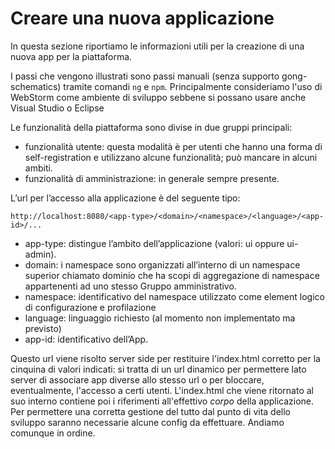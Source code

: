 # Creare una nuova applicazione

In questa sezione riportiamo le informazioni utili per la creazione
di una nuova app per la piattaforma.

I passi che vengono illustrati sono passi manuali (senza supporto gong-schematics) tramite comandi `ng`
e `npm`. Principalmente consideriamo l'uso di WebStorm come ambiente di sviluppo sebbene si possano usare
anche Visual Studio o Eclipse

Le funzionalità della piattaforma sono divise in due gruppi principali: 

* funzionalità utente: questa modalit&agrave; &egrave; per utenti che hanno una forma di self-registration e utilizzano alcune funzionalit&agrave;; pu&ograve; mancare in alcuni ambiti.
* funzionalità di amministrazione: in generale sempre presente.

L’url per l’accesso alla applicazione &egrave; del seguente tipo:

```
http://localhost:8080/<app-type>/<domain>/<namespace>/<language>/<app-id>/...
```

* app-type: distingue l’ambito dell’applicazione (valori: ui oppure ui-admin).
* domain: i namespace sono organizzati all’interno di un namespace superior chiamato dominio che ha scopi di aggregazione di namespace appartenenti ad uno stesso Gruppo amministrativo.
* namespace:  identificativo del namespace utilizzato come element logico di configurazione e profilazione
* language: linguaggio richiesto (al momento non implementato ma previsto)
* app-id: identificativo dell’App.

Questo url viene risolto server side per restituire l'index.html corretto per la cinquina di valori indicati: si tratta di un url dinamico 
per permettere lato server di associare app diverse allo stesso url o per bloccare, eventualmente, l'accesso a certi utenti.
L'index.html che viene ritornato al suo interno contiene poi i riferimenti all'effettivo _corpo_ della applicazione.
Per permettere una corretta gestione del tutto dal punto di vita dello sviluppo saranno necessarie alcune config da effettuare.
Andiamo comunque in ordine.



